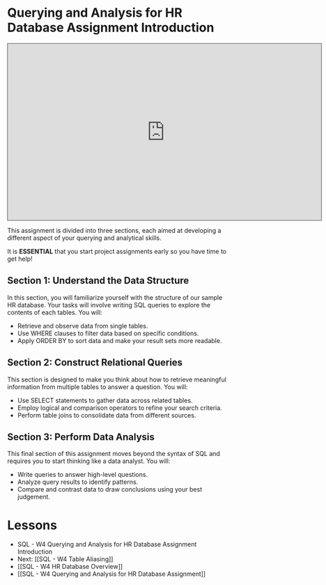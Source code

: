 
# Querying and Analysis for HR Database Assignment Introduction

<iframe src="https://egator.hosted.panopto.com/Panopto/Pages/Embed.aspx?id=15d9c2bc-ef2e-4654-bf9f-b101005557e5&autoplay=false&offerviewer=true&showtitle=true&showbrand=true&captions=false&interactivity=all" height="405" width="720" style="border: 1px solid #464646;" allowfullscreen allow="autoplay" aria-label="Panopto Embedded Video Player"></iframe>

This assignment is divided into three sections, each aimed at developing a different aspect of your querying and analytical skills.

It is **ESSENTIAL** that you start project assignments early so you have time to get help!

## Section 1: Understand the Data Structure

In this section, you will familiarize yourself with the structure of our sample HR database. Your tasks will involve writing SQL queries to explore the contents of each tables. You will:
- Retrieve and observe data from single tables.
- Use WHERE clauses to filter data based on specific conditions.
- Apply ORDER BY to sort data and make your result sets more readable.

## Section 2: Construct Relational Queries

This section is designed to make you think about how to retrieve meaningful information from multiple tables to answer a question. You will:
- Use SELECT statements to gather data across related tables.
- Employ logical and comparison operators to refine your search criteria.
- Perform table joins to consolidate data from different sources.

## Section 3: Perform Data Analysis

This final section of this assignment moves beyond the syntax of SQL and requires you to start thinking like a data analyst. You will:
- Write queries to answer high-level questions.
- Analyze query results to identify patterns.
- Compare and contrast data to draw conclusions using your best judgement.

# Lessons
- SQL - W4 Querying and Analysis for HR Database Assignment Introduction
- Next: [[SQL - W4 Table Aliasing]]
- [[SQL - W4 HR Database Overview]]
- [[SQL - W4 Querying and Analysis for HR Database Assignment]]